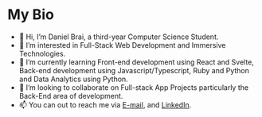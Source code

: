 # My Bio 

- 👋 Hi, I’m Daniel Brai, a third-year Computer Science Student.
- 👀 I’m interested in Full-Stack Web Development and Immersive Technologies.
- 🌱 I’m currently learning Front-end development using React and Svelte, Back-end development using Javascript/Typescript, Ruby and Python and Data Analytics using Python.
- 💞️ I’m looking to collaborate on Full-stack App Projects particularly the Back-End area of development.
- 📫 You can out to reach me via [E-mail](mailto:danielbrai.dev@gmail.com), and [LinkedIn](https://www.linkedin.com/in/daniel-brai-12baa21a3/).
<!--
**Daniel-Brai/Daniel-Brai** is a ✨ _special_ ✨ repository because its `README.md` (this file) appears on your GitHub profile.

Here are some ideas to get you started:

- 🔭 I’m currently working on ...
- 🌱 I’m currently learning ...
- 👯 I’m looking to collaborate on ...
- 🤔 I’m looking for help with ...
- 💬 Ask me about ...
- 📫 How to reach me: ...
- 😄 Pronouns: ...
- ⚡ Fun fact: ...
-->
